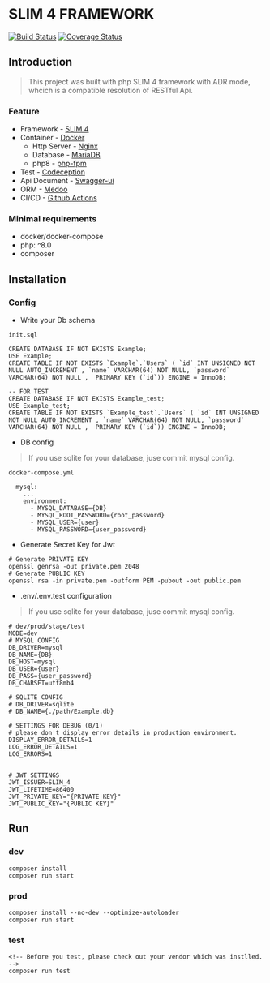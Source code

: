 # SLIM 4 FRAMEWORK
[![Build Status](https://github.com/POABOB/Slim-4-Framework/actions/workflows/build.yml/badge.svg)](https://github.com/POABOB/Slim-4-Framework/actions)
[![Coverage Status](https://coveralls.io/repos/github/POABOB/Slim-4-Framework/badge.svg?branch=main)](https://coveralls.io/github/POABOB/Slim-4-Framework?branch=main)

## Introduction

> This project was built with php SLIM 4 framework with ADR mode, whcich is a compatible resolution of RESTful Api.

### Feature

* Framework - [SLIM 4](https://www.slimframework.com/)
* Container - [Docker](https://www.docker.com/)
  * Http Server - [Nginx](https://nginx.org/en/)
  * Database - [MariaDB](https://mariadb.org/)
  * php8 - [php-fpm](https://www.php.net/manual/en/install.fpm.php)
* Test - [Codeception](https://codeception.com/)
* Api Document - [Swagger-ui](https://swagger.io/tools/swagger-ui/)
* ORM - [Medoo](https://medoo.in/)
* CI/CD - [Github Actions](https://github.com/features/actions)

### Minimal requirements

* docker/docker-compose
* php: ^8.0
* composer

## Installation

### Config

* Write your Db schema

`init.sql`
```
CREATE DATABASE IF NOT EXISTS Example;
USE Example;
CREATE TABLE IF NOT EXISTS `Example`.`Users` ( `id` INT UNSIGNED NOT NULL AUTO_INCREMENT , `name` VARCHAR(64) NOT NULL, `password` VARCHAR(64) NOT NULL ,  PRIMARY KEY (`id`)) ENGINE = InnoDB;

-- FOR TEST
CREATE DATABASE IF NOT EXISTS Example_test;
USE Example_test;
CREATE TABLE IF NOT EXISTS `Example_test`.`Users` ( `id` INT UNSIGNED NOT NULL AUTO_INCREMENT , `name` VARCHAR(64) NOT NULL, `password` VARCHAR(64) NOT NULL ,  PRIMARY KEY (`id`)) ENGINE = InnoDB;
```

* DB config

> If you use sqlite for your database, juse commit mysql config.

`docker-compose.yml`
```
  mysql:
    ...
    environment:
      - MYSQL_DATABASE={DB}
      - MYSQL_ROOT_PASSWORD={root_password}
      - MYSQL_USER={user}
      - MYSQL_PASSWORD={user_password}
```

* Generate Secret Key for Jwt

```
# Generate PRIVATE KEY
openssl genrsa -out private.pem 2048
# Generate PUBLIC KEY
openssl rsa -in private.pem -outform PEM -pubout -out public.pem
```

* .env/.env.test configuration

> If you use sqlite for your database, juse commit mysql config.

```
# dev/prod/stage/test
MODE=dev
# MYSQL CONFIG
DB_DRIVER=mysql
DB_NAME={DB}
DB_HOST=mysql
DB_USER={user}
DB_PASS={user_password}
DB_CHARSET=utf8mb4

# SQLITE CONFIG
# DB_DRIVER=sqlite
# DB_NAME={./path/Example.db}

# SETTINGS FOR DEBUG (0/1)
# please don't display error details in production environment.
DISPLAY_ERROR_DETAILS=1
LOG_ERROR_DETAILS=1
LOG_ERRORS=1


# JWT SETTINGS
JWT_ISSUER=SLIM_4
JWT_LIFETIME=86400
JWT_PRIVATE_KEY="{PRIVATE KEY}"
JWT_PUBLIC_KEY="{PUBLIC KEY}"
```

## Run

### dev

```
composer install
composer run start
```

### prod

```
composer install --no-dev --optimize-autoloader
composer run start
```

### test

```
<!-- Before you test, please check out your vendor which was instlled. -->
composer run test
```
